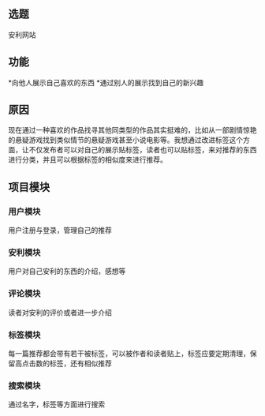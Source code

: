## 选题 ##
安利网站
## 功能 ##
*向他人展示自己喜欢的东西
*通过别人的展示找到自己的新兴趣
## 原因 ##
现在通过一种喜欢的作品找寻其他同类型的作品其实挺难的，比如从一部剧情惊艳的悬疑游戏找到类似情节的悬疑游戏甚至小说电影等。我想通过改进标签这个方面，让不仅发布者可以对自己的展示贴标签，读者也可以贴标签，来对推荐的东西进行分类，并且可以根据标签的相似度来进行推荐。
## 项目模块 ##
### 用户模块 ###
用户注册与登录，管理自己的推荐
### 安利模块 ###
用户对自己安利的东西的介绍，感想等
### 评论模块 ###
读者对安利的评价或者进一步介绍
### 标签模块 ###
每一篇推荐都会带有若干被标签，可以被作者和读者贴上，标签应要定期清理，保留高点击数的标签，还有相似推荐
### 搜索模块 ###
通过名字，标签等方面进行搜索